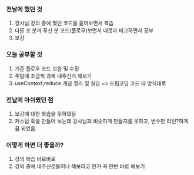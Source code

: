 ### 전날에 했던 것

1. 강사님 강의 중에 했던 코드들 훑어보면서 복습
2. 다른 조 분꺼 푸신 분 코드(플로우)보면서 내것과 비교하면서 공부
3. 보강

### 오늘 공부할 것

1. 기존 플로우 코드 보완 및 수정
2. 주말에 조금씩 과제 내주신거 해보기
3. useContext,reduce 개념 정리 및 실습 => 드림코딩 코드 내 방식대로 

### 전날에 아쉬웠던 점

1. 보강에 대한 복습을 못하였음
2. 커스텀 훅을 만들어 보는데 강사님과 비슷하게 만들지를 못하고, 변수만 리턴?하게끔 되었음.

### 어떻게 하면 더 좋을까?

1. 강의 복습 바로바로
2. 강의 중에 내주신것들이나 해보라고 한거 꼭 한번 바로 해보기


